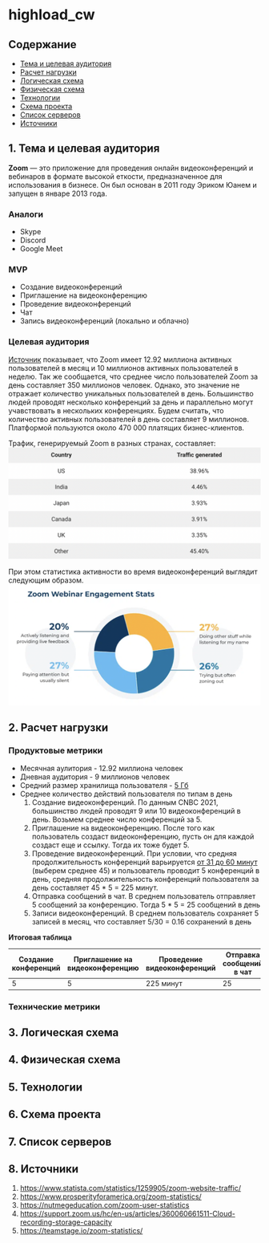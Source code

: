 # highload_cw

## Содержание

* [Тема и целевая аудитория](#1)
* [Расчет нагрузки](#2)
* [Логическая схема](#3)
* [Физическая схема](#4)
* [Технологии](#5)
* [Схема проекта](#6)
* [Список серверов](#7)
* [Источники](#8)


## 1. Тема и целевая аудитория <a name="1"></a>

**Zoom** — это приложение для проведения онлайн видеоконференций и вебинаров в формате высокой еткости, предназначенное для использования в бизнесе. Он был основан в 2011 году Эриком Юанем и запущен в январе 2013 года.

### Аналоги

- Skype
- Discord
- Google Meet

### MVP

- Создание видеоконференций
- Приглашение на видеоконференцию
- Проведение видеоконференций
- Чат
- Запись видеоконференций (локально и облачно)

### Целевая аудитория

[Источник](https://nutmegeducation.com/zoom-user-statistics)
показывает, что Zoom имеет 12.92 миллиона активных пользователей в месяц и 10 миллионов активных пользователей в неделю. Так же сообщается, что среднее число пользователей Zoom за день составляет 350 миллионов человек. Однако, это значение не отражает количество уникальных пользователей в день. Большинство людей проводят несколько конференций за день и параллельно могут учавствовать в нескольких конференциях. Будем считать, что количество активных пользователей в день составляет 9 миллионов. Платформой пользуются около 470 000 платящих бизнес-клиентов.

Трафик, генерируемый Zoom в разных странах, составляет: 
![Image alt](https://github.com/ArKarina/highload_cw/raw/main/img/countries.png)


При этом статистика активности во время видеоконференций выглядит следующим образом.
![Image alt](https://github.com/ArKarina/highload_cw/raw/main/img/Webinar.png)

## 2. Расчет нагрузки <a name="2"></a>

### Продуктовые метрики

- Месячная аулитория - 12.92 миллиона человек
- Дневная аудитория - 9 миллионов человек
- Средний размер хранилища пользователя - [5 Гб](https://support.zoom.us/hc/en-us/articles/360060661511-Cloud-recording-storage-capacity)
- Среднее количество действий пользователя по типам в день
  1. Создание видеоконференций.
     По данным CNBC 2021, большинство людей проводят 9 или 10 видеоконференций в день. Возьмем среднее число конференций за 5.
  2. Приглашение на видеоконференцию.
     После того как пользователь создаст видеоконференцию, пусть он для каждой создаст еще и ссылку. Тогда их тоже будет 5.
  3. Проведение видеоконференций.
     При условии, что средняя продолжительность конференций варьируется [от 31 до 60 минут](https://teamstage.io/zoom-statistics/) (выберем среднее 45) и пользователь проводит 5 конференций в день, средняя продолжительность конференций пользователя за день составляет 45 * 5 = 225 минут.
  4. Отправка сообщений в чат.
     В среднем пользователь отправляет 5 сообщений за конференцию. Тогда 5 * 5 = 25 сообщений в день
  5. Записи видеоконференций.
     В среднем пользователь сохраняет 5 записей в месяц, что составляет 5/30 = 0.16 сохранений в день
     
**Итоговая таблица**

| Создание конференций | Приглашение на видеоконференцию | Проведение видеоконференций | Отправка сообщений в чат | Записи видеоконференций |
|---------------------------|----------------------|-----------------------|-----------------------|------------------------|
| 5                         | 5                  | 225 минут                  | 25                  | 0.16                    |


### Технические метрики





## 3. Логическая схема <a name="3"></a>

## 4. Физическая схема <a name="4"></a>

## 5. Технологии <a name="5"></a>

## 6. Схема проекта <a name="6"></a>

## 7. Список серверов <a name="7"></a>

## 8. Источники <a name="8"></a>

1. https://www.statista.com/statistics/1259905/zoom-website-traffic/
2. https://www.prosperityforamerica.org/zoom-statistics/
3. https://nutmegeducation.com/zoom-user-statistics
4. https://support.zoom.us/hc/en-us/articles/360060661511-Cloud-recording-storage-capacity
5. https://teamstage.io/zoom-statistics/
